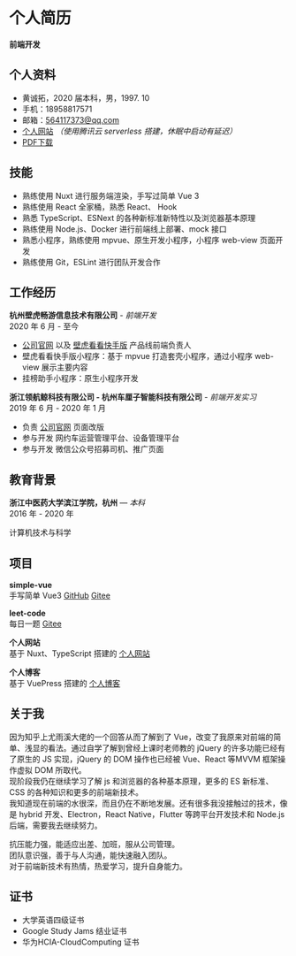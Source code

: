 # 个人简历

**前端开发**

## 个人资料

* 黄诚拓，2020 届本科，男，1997. 10
* 手机：18958817571
* 邮箱：564117373@qq.com
* [个人网站](https://www.huangchengtuo.com) *（使用腾讯云 serverless 搭建，休眠中启动有延迟）*
* [PDF下载](https://s1.huangchengtuo.com/pdf/黄诚拓前端简历.pdf)

## 技能

* 熟练使用 Nuxt 进行服务端渲染，手写过简单 Vue 3
* 熟练使用 React 全家桶，熟悉 React、 Hook
* 熟悉 TypeScript、ESNext 的各种新标准新特性以及浏览器基本原理
* 熟练使用 Node.js、Docker 进行前端线上部署、mock 接口
* 熟悉小程序，熟练使用 mpvue、原生开发小程序，小程序 web-view 页面开发
* 熟练使用 Git，ESLint 进行团队开发合作

## 工作经历

**杭州壁虎畅游信息技术有限公司** - *前端开发*  
2020 年 6 月 - 至今

* [公司官网](https://www.bihukankan.com) 以及 [壁虎看看快手版](https://www.bihukankan.com/main) 产品线前端负责人
* 壁虎看看快手版小程序：基于 mpvue 打造套壳小程序，通过小程序 web-view 展示主要内容
* 挂榜助手小程序：原生小程序开发

<QRCode />

**浙江领航鲸科技有限公司 - 杭州车厘子智能科技有限公司** - *前端开发实习*  
2019 年 6 月 - 2020 年 1 月

* 负责 [公司官网](http://www.ccclubs.com/) 页面改版
* 参与开发 网约车运营管理平台、设备管理平台
* 参与开发 微信公众号招募司机、推广页面

## 教育背景

**浙江中医药大学滨江学院，杭州** — *本科*  
2016 年 - 2020 年

计算机技术与科学

## 项目

**simple-vue**  
手写简单 Vue3 [GitHub](https://github.com/HuangChengtuo/simlpe-vue) [Gitee](https://gitee.com/HuangChengtuo/simple-vue)

**leet-code**  
每日一题 [Gitee](https://gitee.com/HuangChengtuo/leet-code)

**个人网站**  
基于 Nuxt、TypeScript 搭建的 [个人网站](https://www.huangchengtuo.com)

**个人博客**  
基于 VuePress 搭建的 [个人博客](/)

## 关于我

因为知乎上尤雨溪大佬的一个回答从而了解到了 Vue，改变了我原来对前端的简单、浅显的看法。通过自学了解到曾经上课时老师教的 jQuery 的许多功能已经有了原生的 JS 实现，jQuery 的 DOM 操作也已经被 Vue、React 等MVVM 框架操作虚拟 DOM 所取代。  
现阶段我仍在继续学习了解 js 和浏览器的各种基本原理，更多的 ES 新标准、CSS 的各种知识和更多的前端新技术。  
我知道现在前端的水很深，而且仍在不断地发展。还有很多我没接触过的技术，像是 hybrid 开发、Electron，React Native，Flutter 等跨平台开发技术和 Node.js 后端，需要我去继续努力。

抗压能力强，能适应出差、加班，服从公司管理。  
团队意识强，善于与人沟通，能快速融入团队。  
对于前端新技术有热情，热爱学习，提升自身能力。

## 证书

* 大学英语四级证书
* Google Study Jams 结业证书
* 华为HCIA-CloudComputing 证书
